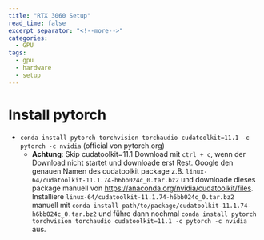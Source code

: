 ```yaml
---
title: "RTX 3060 Setup"
read_time: false
excerpt_separator: "<!--more-->"
categories:
  - GPU
tags:
  - gpu
  - hardware
  - setup
---
```


# Install pytorch

- `conda install pytorch torchvision torchaudio cudatoolkit=11.1 -c pytorch -c nvidia` (official von pytorch.org) 
   - **Achtung**: Skip cudatoolkit=11.1 Download mit `ctrl + c`, wenn der Download nicht startet und downloade erst Rest. Google den genauen Namen des cudatoolkit package z.B. `linux-64/cudatoolkit-11.1.74-h6bb024c_0.tar.bz2` und downloade dieses package manuell von https://anaconda.org/nvidia/cudatoolkit/files. Installiere `linux-64/cudatoolkit-11.1.74-h6bb024c_0.tar.bz2` manuell mit `conda install path/to/package/cudatoolkit-11.1.74-h6bb024c_0.tar.bz2` und führe dann nochmal `conda install pytorch torchvision torchaudio cudatoolkit=11.1 -c pytorch -c nvidia` aus.
